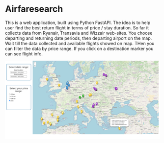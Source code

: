 # Airfaresearch

This is a web application, built using Python FastAPI. 
The idea is to help user find the best return flight in terms of price / stay duration.
So far it collects data from Ryanair, Transavia and Wizzair web-sites. 
You choose departing and returning date periods, then departing airport on the map. 
Wait till the data collected and available flights showed on map. THen you can filter the data by price range.
If you click on a destination marker you can see flight info.

<img src=https://github.com/megaloss/Airfaresearch/blob/master/air1.png>
